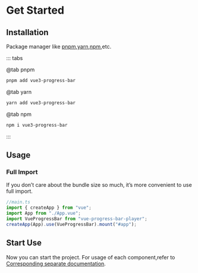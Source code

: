 # Get Started

## Installation

Package manager like [pnpm](https://pnpm.io/zh/),[yarn](https://classic.yarnpkg.com/en/),[npm](https://www.npmjs.com/),etc.

::: tabs

@tab pnpm

```bash
pnpm add vue3-progress-bar
```

@tab yarn

```bash
yarn add vue3-progress-bar
```

@tab npm

```bash
npm i vue3-progress-bar
```

:::

## Usage

### Full Import

If you don’t care about the bundle size so much, it’s more convenient to use full import.

```ts
//main.ts
import { createApp } from "vue";
import App from "./App.vue";
import VueProgressBar from "vue-progress-bar-player";
createApp(App).use(VueProgressBar).mount("#app");
```

## Start Use

Now you can start the project. For usage of each component,refer to [Corresponding separate documentation](/zh/components/progress-bar-player.md).
